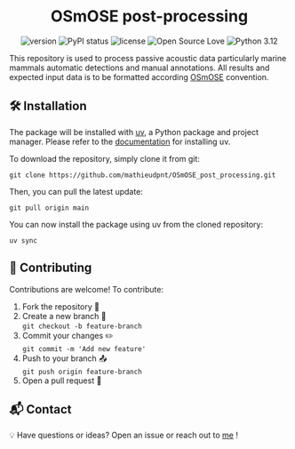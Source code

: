 <div align='center'>

# OSmOSE post-processing

![version](https://img.shields.io/badge/package_version-0.2.0-orange)
![PyPI status](https://img.shields.io/pypi/status/ansicolortags.svg)
![license](https://img.shields.io/github/license/mashape/apistatus.svg)
![Open Source Love](https://img.shields.io/badge/open%20source-♡-red)
![Python 3.12](https://img.shields.io/badge/python-3.12-blue.svg)

</div>

This repository is used to process passive acoustic data particularly marine mammals automatic detections and manual annotations.
All results and expected input data is to be formatted according [OSmOSE](https://github.com/Project-OSmOSE) convention.


## 🛠 Installation
The package will be installed with [uv](https://docs.astral.sh/uv/), a Python package and project manager.
Please refer to the [documentation](https://docs.astral.sh/uv/getting-started/installation/) for installing uv.

To download the repository, simply clone it from git:
   ```
   git clone https://github.com/mathieudpnt/OSmOSE_post_processing.git
   ```
Then, you can pull the latest update:
   ```
   git pull origin main
   ```
You can now install the package using uv from the cloned repository:
   ```
   uv sync
   ```

## 🤝 Contributing
Contributions are welcome! To contribute:
1. Fork the repository 🍴
2. Create a new branch 🚀<br>`git checkout -b feature-branch`
3. Commit your changes ✏️<br>`git commit -m 'Add new feature'`
4. Push to your branch 📤<br>`git push origin feature-branch`
5. Open a pull request 📝

## 📬  Contact
💡 Have questions or ideas? Open an issue or reach out to [me](mailto:mathieu.dupont@ensta.fr) !